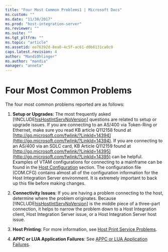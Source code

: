```yaml
---
title: "Four Most Common Problems1 | Microsoft Docs"
ms.custom: ""
ms.date: "11/30/2017"
ms.prod: "host-integration-server"
ms.reviewer: ""
ms.suite: ""
ms.tgt_pltfrm: ""
ms.topic: "article"
ms.assetid: ee76392d-8ea0-4c5f-ac61-d0b6131ca0c0
caps.latest.revision: 4
author: "MandiOhlinger"
ms.author: "mandia"
manager: "anneta"
---
```

# Four Most Common Problems
The four most common problems reported are as follows:  
  
1.  **Setup or Upgrades**: The most frequently asked [!INCLUDE[hisHostIntServNoVersion](../includes/hishostintservnoversion-md.md)] questions are related to setup or upgrade issues. If you are connecting to an AS/400 via Token-Ring or Ethernet, make sure you read KB article Q112158 found at [http://go.microsoft.com/fwlink/?LinkId=14394](http://go.microsoft.com/fwlink/?LinkId=14394). If you are connecting to an AS/400 via an SDLC card, KB Article Q112159 found at [http://go.microsoft.com/fwlink/?LinkId=14395](http://go.microsoft.com/fwlink/?LinkId=14395) can be helpful. Examples of VTAM configurations for connecting to a mainframe can be found in the [Host Configuration](../core/host-configuration1.md) section. The configuration file (COM.CFG) contains almost all of the configuration information for the Host Integration Server environment. It is extremely important to back up this file before making changes.  
  
2.  **Connectivity Issues**: If you are having a problem connecting to the host, determine where the problem originates. Because [!INCLUDE[hisHostIntServNoVersion](../includes/hishostintservnoversion-md.md)] is the middle piece of a three-part connection, it helps to narrow the problem down to a Host Integration client, Host Integration Server issue, or a Host Integration Server host issue.  
  
3.  **Host Printing**: For more information, see [Host Print Service Problems](../core/host-print-service-problems1.md).  
  
4.  **APPC or LUA Application Failures**: See [APPC or LUA Application Failures](../core/appc-or-lua-application-failures2.md).